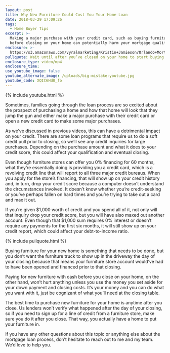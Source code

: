 ```yaml
---
layout: post
title: Why New Furniture Could Cost You Your Home Loan
date: 2018-03-29 17:09:26
tags:
  - Home Buyer Tips
excerpt: >-
  Making a major purchase with your credit card, such as buying furniture,
  before closing on your home can potentially harm your mortgage qualification.
enclosure: >-
  https://s3.amazonaws.com/vyralmarketing/Kristin+Jamieson/Orlando+Mortgages-+Major+Purchases.mp4
pullquote: Wait until after you’ve closed on your home to start buying furniture for it.
enclosure_type: video/mp4
enclosure_time:
use_youtube_image: false
youtube_alternate_image: /uploads/big-mistake-youtube.jpg
youtube_code: XQIC6Hd0_fo
---
```


{% include youtube.html %}

Sometimes, families going through the loan process are so excited about the prospect of purchasing a home and how that home will look that they jump the gun and either make a major purchase with their credit card or open a new credit card to make some major purchases.&nbsp;

As we’ve discussed in previous videos, this can have a detrimental impact on your credit. There are some loan programs that require us to do a soft credit pull prior to closing, so we’ll see any credit inquiries for large purchases. Depending on the purchase amount and what it does to your credit score, this could affect your qualification and eventual closing.&nbsp;

Even though furniture stores can offer you 0% financing for 60 months, what they’re essentially doing is providing you a credit card, which is a revolving credit line that will report to all three major credit bureaus. When you apply for the store’s financing, that will show up on your credit history and, in turn, drop your credit score because a computer doesn’t understand the circumstances involved. It doesn’t know whether you’re credit-seeking or you’ve perhaps fallen on hard times and you’re trying to take out a card and max it out.&nbsp;

If you’re given $1,000 worth of credit and you spend all of it, not only will that inquiry drop your credit score, but you will have also maxed out another account. Even though that $1,000 sum requires 0% interest or doesn’t require any payments for the first six months, it will still show up on your credit report, which could affect your debt-to-income ratio.&nbsp;

{% include pullquote.html %}

Buying furniture for your new home is something that needs to be done, but you don’t want the furniture truck to show up in the driveway the day of your closing because that means your furniture store account would’ve had to have been opened and financed prior to that closing.&nbsp;

Paying for new furniture with cash before you close on your home, on the other hand, won’t hurt anything unless you use the money you set aside for your down payment and closing costs. It’s your money and you can do what you want with it, just be cognizant of what you’ll need at the closing table.

The best time to purchase new furniture for your home is anytime after you close. Us lenders won’t verify what happened after the day of your closing, so if you need to sign up for a line of credit from a furniture store, make sure you do it after you close. That way, you actually have a home to put your furniture in.&nbsp;

If you have any other questions about this topic or anything else about the mortgage loan process, don’t hesitate to reach out to me and my team. We’d love to help you.&nbsp;